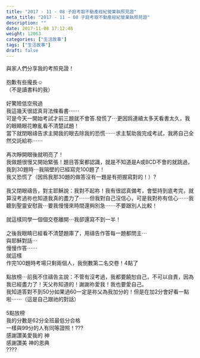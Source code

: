 ```yaml
---
title: "2017 - 11 - 08 子庭考取不動產經紀營業執照見證"
meta_title: "2017 - 11 - 08 子庭考取不動產經紀營業執照見證"
description: ""
date: 2017-11-08 17:12:48
weight: 12063
categories: ["生活故事"]
tags: ["生活故事"]
draft: false
---
```


與家人們分享我的考照見證！<br />
<br />
抱歉有些攏長☺️<br />
（不是讀書料的我）<br />
<br />
好驚險低空飛過<br />
我這幾天很認真背法條看書⋯⋯<br />
可是今天一開始考試才前三題就不會答.發慌了⋯更因爲連續太多天看書太久，我的眼睛眼花瞭亂看不清楚試題！<br />
當下就閉眼禱告求主開我的眼去除我的恐慌⋯⋯求主幫助我完成考試，我將自己全然交託給祢⋯⋯<br />
<br />
再次睜開眼後就明亮了！<br />
我做題很慢又開始緊張！題目答案都認識，就是不知道是A或BCD不會的就跳過，我到30題時⋯我隔壁的已經寫完100題了！<br />
我又恐慌了（因爲我那30題的做答沒有一題是有把握寫對的！）?<br />
<br />
我又閉眼禱告，對主耶穌說：我對不起祢！我有很認真備考，會堅持到底考完，就算沒考過祢也知道我真的盡力了⋯⋯但我對自己沒信心，可是我對祢有信心⋯⋯我聽到聖靈安慰我⋯要我慢慢來時間還夠別急⋯⋯不要跟別人比較！<br />
<br />
就這樣同學一個個交卷離開⋯我卻還寫不到一半！<br />
<br />
之後我眼睛已經看不清楚題庫了，用禱告作答每一題都問主⋯<br />
與耶穌對話⋯<br />
慢慢作答⋯⋯<br />
就這樣<br />
作完100題時考場只剩兩個人，我倒數第二名交卷！4點了<br />
<br />
點放榜⋯前我不住禱告主說：不管有沒考過，我都要饒恕自己，不可以自責，因為我已經盡力了！天父祢知道的！謝謝祢愛我！我也要愛自己。<br />
我知道答對不到50分如果過60一定是祢父為我加分的！但是在加2分會好看一點啦⋯⋯（這是自己跟祂的對話）<br />
<br />
5點放榜<br />
我的分數是62分全班最低分合格<br />
一樣與99分的人有同等證照！???<br />
感謝讚美愛我的 神<br />
感謝讚美 神的恩典<br />
????
        